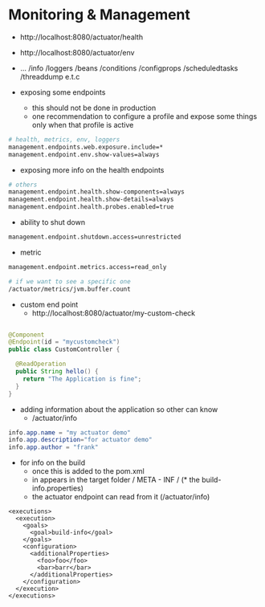# Monitoring & Management

- http://localhost:8080/actuator/health
- http://localhost:8080/actuator/env
- ... /info /loggers /beans /conditions /configprops /scheduledtasks /threaddump e.t.c

- exposing some endpoints
  - this should not be done in production
  - one recommendation to configure a profile and expose some things only when that profile is active

```bash
# health, metrics, env, loggers
management.endpoints.web.exposure.include=*
management.endpoint.env.show-values=always
```

- exposing more  info on the  health endpoints
```bash
# others
management.endpoint.health.show-components=always
management.endpoint.health.show-details=always
management.endpoint.health.probes.enabled=true

```
-  ability to shut down
```bash
management.endpoint.shutdown.access=unrestricted

```

- metric

```bash
management.endpoint.metrics.access=read_only

# if we want to see a specific one
/actuator/metrics/jvm.buffer.count
```

- custom end point
  - http://localhost:8080/actuator/my-custom-check
```java

@Component
@Endpoint(id = "mycustomcheck")
public class CustomController {

  @ReadOperation
  public String hello() {
    return "The Application is fine";
  }
}

```

- adding information about the application so other can know
  - /actuator/info
```java
info.app.name = "my actuator demo"
info.app.description="for actuator demo"
info.app.author = "frank"

```

- for info on the build
  - once this is added to the pom.xml
  - in appears in the target folder / META - INF / (* the build-info.properties)
  - the actuator endpoint can read from it (/actuator/info)

```
<executions>
  <execution>
    <goals>
      <goal>build-info</goal>
    </goals>
    <configuration>
      <additionalProperties>
        <foo>foo</foo>
        <bar>barr</bar>
      </additionalProperties>
    </configuration>
  </execution>
</executions>

```

